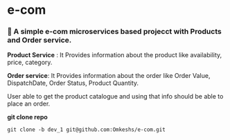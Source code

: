 # e-com
### :handbag: A simple e-com microservices based projecct with Products and Order service.

**Product Service** : It Provides information about the product like availability, price, category.

**Order service**: It Provides information about the order like Order Value, DispatchDate, Order Status, Product Quantity.

User able to get the product catalogue and using that info should be able to place an order.



**git clone repo**

`git clone -b dev_1 git@github.com:Omkeshs/e-com.git`


